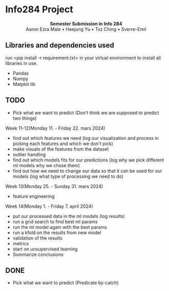 # Info284 Project

<div align="center"><strong>Semester Submission in Info 284</strong></div>
<div align="center">Aaron Ezra Male • Heejung Yu • Tsz Ching • Sverre-Emil</div>

## Libraries and dependencies used

run <pip install -r requirement.txt> in your virtual environment to install all libraries in use.

<ul>
    <li>Pandas</li>
    <li>Numpy</li>
    <li>Matplot lib</li>
</ul>

## TODO

- Pick what we want to predict (Don't think we are supposed to predict two things)

Week 11-12(Monday 11. - Friday 22. mars 2024)

- find out which features we need (log our visualization and process in picking each features and which we don't pick)
- make visuals of the features from the dataset
- outlier handling
- find out which models fits for our predictions (log why we pick different ml models why we chose them)
- find out how we need to change our data so that it can be used for our models (log what type of processing we need to do)

Week 13(Monday 25. - Sunday 31. mars 2024)

- feature engineering

Week 14(Monday 1. - Friday 7. april 2024)

- put our processed data in the ml models (log results)
- run a grid search to find best ml params
- run the ml model again with the best params
- run a kfold on the results from new model
- validation of the results
- metrics
- start on unsupervised learning
- Summarize conclusions

## DONE

- Pick what we want to predict (Predicate by-catch)
